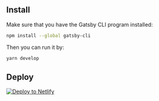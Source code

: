 ## Install

Make sure that you have the Gatsby CLI program installed:
```sh
npm install --global gatsby-cli
```

Then you can run it by:
```sh
yarn develop
```

## Deploy

[![Deploy to Netlify](https://www.netlify.com/img/deploy/button.svg)](https://app.netlify.com/start/deploy?repository=https://github.com/gatsbyjs/gatsby-starter-default)
